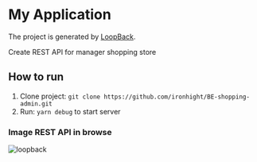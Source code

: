 # My Application

The project is generated by [LoopBack](http://loopback.io).

Create REST API for manager shopping store

## How to run

1. Clone project: `git clone https://github.com/ironhight/BE-shopping-admin.git`
2. Run: `yarn debug` to start server

### Image REST API in browse

![loopback](https://user-images.githubusercontent.com/56241790/74531811-40bffc80-4f60-11ea-9dcf-4d7847f8fddc.png)
